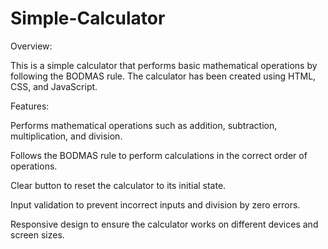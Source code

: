 # Simple-Calculator

Overview:

This is a simple calculator that performs basic mathematical operations by following the BODMAS rule. The calculator has been created using HTML, CSS, and JavaScript.

Features:

Performs mathematical operations such as addition, subtraction, multiplication, and division.

Follows the BODMAS rule to perform calculations in the correct order of operations.

Clear button to reset the calculator to its initial state.

Input validation to prevent incorrect inputs and division by zero errors.

Responsive design to ensure the calculator works on different devices and screen sizes.
